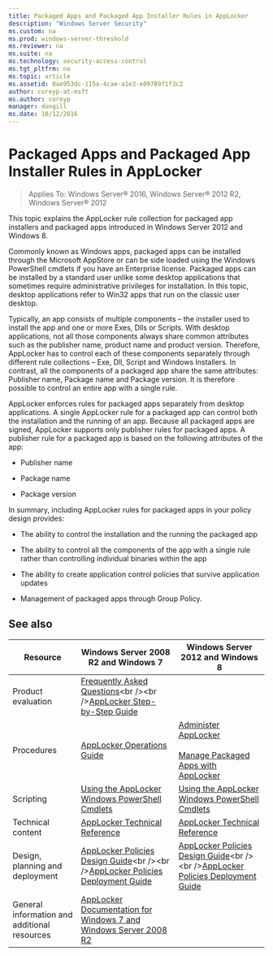 ```yaml
---
title: Packaged Apps and Packaged App Installer Rules in AppLocker
description: "Windows Server Security"
ms.custom: na
ms.prod: windows-server-threshold
ms.reviewer: na
ms.suite: na
ms.technology: security-access-control
ms.tgt_pltfrm: na
ms.topic: article
ms.assetid: 0ae953dc-115a-4cae-a1e3-e09789f1f3c2
author: coreyp-at-msft
ms.author: coreyp
manager: dongill
ms.date: 10/12/2016
---
```

# Packaged Apps and Packaged App Installer Rules in AppLocker

>Applies To: Windows Server&reg; 2016, Windows Server&reg; 2012 R2, Windows Server&reg; 2012

This topic explains the AppLocker rule collection for packaged app installers and packaged apps introduced in Windows Server 2012 and Windows 8.

Commonly known as Windows apps, packaged apps can be installed through the Microsoft AppStore or can be side loaded using the Windows PowerShell cmdlets if you have an Enterprise license. Packaged apps can be installed by a standard user unlike some desktop applications that sometimes require administrative privileges for installation. In this topic, desktop applications refer to Win32 apps that run on the classic user desktop.

Typically, an app consists of multiple components – the installer used to install the app and one or more Exes, Dlls or Scripts. With desktop applications, not all those components always share common attributes such as the publisher name, product name and product version. Therefore, AppLocker has to control each of these components separately through different rule collections – Exe, Dll, Script and Windows Installers. In contrast, all the components of a packaged app share the same attributes: Publisher name, Package name and Package version. It is therefore possible to control an entire app with a single rule.

AppLocker enforces rules for packaged apps separately from desktop applications. A single AppLocker rule for a packaged app can control both the installation and the running of an app. Because all packaged apps are signed, AppLocker supports only publisher rules for packaged apps. A publisher rule for a packaged app is based on the following attributes of the app:

-   Publisher name

-   Package name

-   Package version

In summary, including AppLocker rules for packaged apps in your policy design provides:

-   The ability to control the installation and the running the packaged app

-   The ability to control all the components of the app with a single rule rather than controlling individual binaries within the app

-   The ability to create application control policies that survive application updates

-   Management of packaged apps through Group Policy.

## See also

|Resource|Windows Server 2008 R2 and Windows 7|Windows Server 2012 and Windows 8|
|------------|----------------------------------------|-----------------------------------------------------------------------------------------------------------------------|
|Product evaluation|[Frequently Asked Questions](http://technet.microsoft.com/library/ee619725(WS.10).aspx)<br /><br />[AppLocker Step\-by\-Step Guide](http://technet.microsoft.com/library/dd723686(WS.10).aspx)|
|Procedures|[AppLocker Operations Guide](http://technet.microsoft.com/library/ee791916(WS.10).aspx)|[Administer AppLocker](../applocker/manage/Administer-AppLocker.md)<br /><br />[Manage Packaged Apps with AppLocker](../applocker/manage/Manage-Packaged-Apps-with-AppLocker.md)|
|Scripting|[Using the AppLocker Windows PowerShell Cmdlets](http://technet.microsoft.com/library/ee791828(WS.10).aspx)|[Using the AppLocker Windows PowerShell Cmdlets](http://technet.microsoft.com/library/ee791828(WS.10).aspx)|
|Technical content|[AppLocker Technical Reference](http://technet.microsoft.com/library/ee844115(v=WS.10).aspx)|[AppLocker Technical Reference](http://technet.microsoft.com/library/ee844115(v=WS.10).aspx)|
|Design, planning and deployment|[AppLocker Policies Design Guide](http://technet.microsoft.com/library/ee449480(WS.10).aspx)<br /><br />[AppLocker Policies Deployment Guide](http://technet.microsoft.com/library/ee791890(WS.10).aspx)|[AppLocker Policies Design Guide](http://technet.microsoft.com/library/ee449480(WS.10).aspx)<br /><br />[AppLocker Policies Deployment Guide](http://technet.microsoft.com/library/ee791890(WS.10).aspx)|
|General information and additional resources|[AppLocker Documentation for Windows 7 and Windows Server 2008 R2](http://technet.microsoft.com/library/dd723678(v=WS.10).aspx)|


